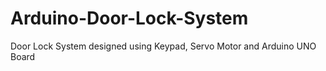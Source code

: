 # Arduino-Door-Lock-System
Door Lock System designed using Keypad, Servo Motor and Arduino UNO Board

